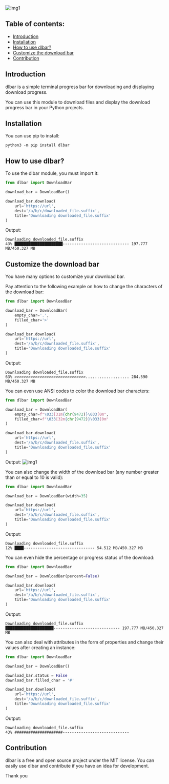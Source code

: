 ![img1](https://raw.githubusercontent.com/mimseyedi/dlbar/master/docs/dlbar-poster.gif)
 
## Table of contents:
* [Introduction](#intro)
* [Installation](#install)
* [How to use dlbar?](#use)
* [Customize the download bar](#customize)
* [Contribution](#cont)


## Introduction <a class="anchor" id="intro"></a>
dlbar is a simple terminal progress bar for downloading and displaying download progress.

You can use this module to download files and display the download progress bar in your Python projects.
## Installation <a class="anchor" id="install"></a>
You can use pip to install:
```
python3 -m pip install dlbar
```
## How to use dlbar? <a class="anchor" id="use"></a>
To use the dlbar module, you must import it:
```python
from dlbar import DownloadBar

download_bar = DownloadBar()

download_bar.download(
    url='https://url',
    dest='/a/b/c/downloaded_file.suffix',
    title='Downloading downloaded_file.suffix'
)
```

Output:
```
Downloading downloaded_file.suffix
43% █████████████████████----------------------------- 197.777 MB/450.327 MB
```

## Customize the download bar <a class="anchor" id="customize"></a>
You have many options to customize your download bar. 

Pay attention to the following example on how to change the characters of the download bar:
```python
from dlbar import DownloadBar

download_bar = DownloadBar(
    empty_char='.',
    filled_char='>'
)

download_bar.download(
    url='https://url',
    dest='/a/b/c/downloaded_file.suffix',
    title='Downloading downloaded_file.suffix'
)
```

Output:
```
Downloading downloaded_file.suffix
63% >>>>>>>>>>>>>>>>>>>>>>>>>>>>>>>................... 284.590 MB/450.327 MB
```

You can even use ANSI codes to color the download bar characters:
```python
from dlbar import DownloadBar

download_bar = DownloadBar(
    empty_char=f"\033[31m{chr(9472)}\033[0m",
    filled_char=f"\033[32m{chr(9472)}\033[0m"
)

download_bar.download(
    url='https://url',
    dest='/a/b/c/downloaded_file.suffix',
    title='Downloading downloaded_file.suffix'
)
```

Output:
![img1](https://raw.githubusercontent.com/mimseyedi/dlbar/master/docs/ANSI-char.png)

You can also change the width of the download bar (any number greater than or equal to 10 is valid):
```python
from dlbar import DownloadBar

download_bar = DownloadBar(width=35)

download_bar.download(
    url='https://url',
    dest='/a/b/c/downloaded_file.suffix',
    title='Downloading downloaded_file.suffix'
)
```

Output:
```
Downloading downloaded_file.suffix
12% ████------------------------------- 54.512 MB/450.327 MB
```

You can even hide the percentage or progress status of the download:
```python
from dlbar import DownloadBar

download_bar = DownloadBar(percent=False)

download_bar.download(
    url='https://url',
    dest='/a/b/c/downloaded_file.suffix',
    title='Downloading downloaded_file.suffix'
)
```

Output:
```
Downloading downloaded_file.suffix
█████████████████████----------------------------- 197.777 MB/450.327 MB
```

You can also deal with attributes in the form of properties and change their values after creating an instance:
```python
from dlbar import DownloadBar

download_bar = DownloadBar()

download_bar.status = False
download_bar.filled_char = '#'

download_bar.download(
    url='https://url',
    dest='/a/b/c/downloaded_file.suffix',
    title='Downloading downloaded_file.suffix'
)
```

Output:
```
Downloading downloaded_file.suffix
43% #####################-----------------------------
```

## Contribution <a class="anchor" id="cont"></a>
dlbar is a free and open source project under the MIT license. You can easily use dlbar and contribute if you have an idea for development.

Thank you
